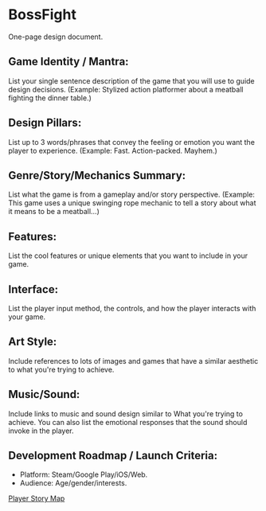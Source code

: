 # BossFight

One-page design document.

## Game Identity / Mantra: 

List your single sentence description of the game that you will use to guide design decisions. (Example: Stylized action platformer about a meatball fighting the dinner table.)

## Design Pillars:

List up to 3 words/phrases that convey the feeling or emotion you want the player to experience. (Example: Fast. Action-packed. Mayhem.)

## Genre/Story/Mechanics Summary:

List what the game is from a gameplay and/or story perspective. (Example: This game uses a unique swinging rope mechanic to tell a story about what it means to be a meatball...)

## Features:

List the cool features or unique elements that you want to include in your game.

## Interface: 

List the player input method, the controls, and how the player interacts with your game.

## Art Style: 

Include references to lots of images and games that have a similar aesthetic to what you're trying to achieve. 

## Music/Sound: 

Include links to music and sound design similar to What you're trying to achieve. You can also list the emotional responses that the sound should invoke in the player.

## Development Roadmap / Launch Criteria: 

- Platform: Steam/Google Play/iOS/Web.
- Audience: Age/gender/interests.

[Player Story Map](https://app.wisemapping.com/c/maps/747726/public)
